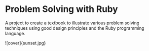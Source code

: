 # Problem Solving with Ruby

A project to create a textbook to illustrate various problem solving techniques using good design principles and the Ruby programming language.

![cover]{sunset.jpg}